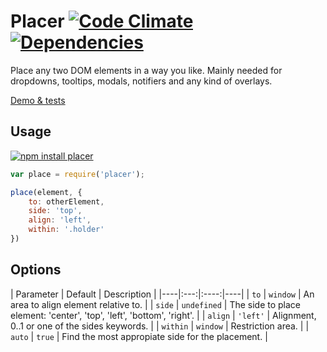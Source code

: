 # Placer [![Code Climate](https://codeclimate.com/github/dfcreative/placer/badges/gpa.svg)](https://codeclimate.com/github/dfcreative/placer) [![Dependencies](https://david-dm.org/dfcreative/color-ranger.svg)](https://david-dm.org/dfcreative/color-ranger")

Place any two DOM elements in a way you like. Mainly needed for dropdowns, tooltips, modals, notifiers and any kind of overlays.

[Demo & tests](https://dfcreative.github.io/placer)


## Usage

[![npm install placer](https://nodei.co/npm/placer.png?mini=true)](https://npmjs.org/package/placer/)


```js
var place = require('placer');

place(element, {
	to: otherElement,
	side: 'top',
	align: 'left',
	within: '.holder'
})
```

## Options

| Parameter | Default | Description |
|----|:---:|:----:|----|
| `to` | `window` | An area to align element relative to. |
| `side` | `undefined` | The side to place element: 'center', 'top', 'left', 'bottom', 'right'. |
| `align` | `'left'` | Alignment, 0..1 or one of the sides keywords. |
| `within` | `window` | Restriction area. |
| `auto` | `true` | Find the most appropiate side for the placement. |